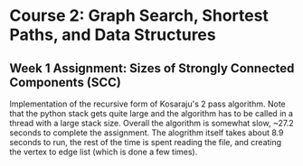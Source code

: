 # Course 2: Graph Search, Shortest Paths, and Data Structures

## Week 1 Assignment: Sizes of Strongly Connected Components (SCC)
Implementation of the recursive form of Kosaraju's 2 pass algorithm. Note that the python stack gets quite large and the algorithm has to be called in a thread with a large stack size. Overall the algorithm is somewhat slow, ~27.2 seconds to complete the assignment. The alogrithm itself takes about 8.9 seconds to run, the rest of the time is spent reading the file, and creating the vertex to edge list (which is done a few times).
